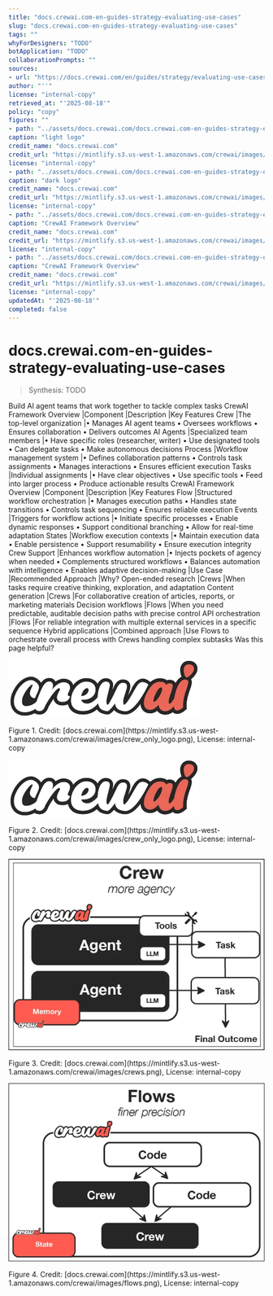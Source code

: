 ```yaml
---
title: "docs.crewai.com-en-guides-strategy-evaluating-use-cases"
slug: "docs.crewai.com-en-guides-strategy-evaluating-use-cases"
tags: ""
whyForDesigners: "TODO"
botApplication: "TODO"
collaborationPrompts: ""
sources:
- url: "https://docs.crewai.com/en/guides/strategy/evaluating-use-cases"
author: "''"
license: "internal-copy"
retrieved_at: "'2025-08-18'"
policy: "copy"
figures: ""
- path: "../assets/docs.crewai.com/docs.crewai.com-en-guides-strategy-evaluating-use-cases/71bc45159c09.webp"
caption: "light logo"
credit_name: "docs.crewai.com"
credit_url: "https://mintlify.s3.us-west-1.amazonaws.com/crewai/images/crew_only_logo.png"
license: "internal-copy"
- path: "../assets/docs.crewai.com/docs.crewai.com-en-guides-strategy-evaluating-use-cases/71bc45159c09.webp"
caption: "dark logo"
credit_name: "docs.crewai.com"
credit_url: "https://mintlify.s3.us-west-1.amazonaws.com/crewai/images/crew_only_logo.png"
license: "internal-copy"
- path: "../assets/docs.crewai.com/docs.crewai.com-en-guides-strategy-evaluating-use-cases/1b2cec88734b.webp"
caption: "CrewAI Framework Overview"
credit_name: "docs.crewai.com"
credit_url: "https://mintlify.s3.us-west-1.amazonaws.com/crewai/images/crews.png"
license: "internal-copy"
- path: "../assets/docs.crewai.com/docs.crewai.com-en-guides-strategy-evaluating-use-cases/b4dd2faaf209.webp"
caption: "CrewAI Framework Overview"
credit_name: "docs.crewai.com"
credit_url: "https://mintlify.s3.us-west-1.amazonaws.com/crewai/images/flows.png"
license: "internal-copy"
updatedAt: "'2025-08-18'"
completed: false
---
```


# docs.crewai.com-en-guides-strategy-evaluating-use-cases

> Synthesis: TODO

Build AI agent teams that work together to tackle complex tasks
CrewAI Framework Overview
|Component
|Description
|Key Features
Crew |The top-level organization
|• Manages AI agent teams
• Oversees workflows
• Ensures collaboration
• Delivers outcomes
AI Agents |Specialized team members
|• Have specific roles (researcher, writer)
• Use designated tools
• Can delegate tasks
• Make autonomous decisions
Process |Workflow management system
|• Defines collaboration patterns
• Controls task assignments
• Manages interactions
• Ensures efficient execution
Tasks |Individual assignments
|• Have clear objectives
• Use specific tools
• Feed into larger process
• Produce actionable results
CrewAI Framework Overview
|Component
|Description
|Key Features
Flow |Structured workflow orchestration
|• Manages execution paths
• Handles state transitions
• Controls task sequencing
• Ensures reliable execution
Events |Triggers for workflow actions
|• Initiate specific processes
• Enable dynamic responses
• Support conditional branching
• Allow for real-time adaptation
States |Workflow execution contexts
|• Maintain execution data
• Enable persistence
• Support resumability
• Ensure execution integrity
Crew Support |Enhances workflow automation
|• Injects pockets of agency when needed
• Complements structured workflows
• Balances automation with intelligence
• Enables adaptive decision-making
|Use Case
|Recommended Approach
|Why?
Open-ended research |Crews
|When tasks require creative thinking, exploration, and adaptation
Content generation |Crews
|For collaborative creation of articles, reports, or marketing materials
Decision workflows |Flows
|When you need predictable, auditable decision paths with precise control
API orchestration |Flows
|For reliable integration with multiple external services in a specific sequence
Hybrid applications |Combined approach
|Use Flows to orchestrate overall process with Crews handling complex subtasks
Was this page helpful?

![light logo](../assets/docs.crewai.com/docs.crewai.com-en-guides-strategy-evaluating-use-cases/71bc45159c09.webp)
<figcaption>Figure 1. Credit: [docs.crewai.com](https://mintlify.s3.us-west-1.amazonaws.com/crewai/images/crew_only_logo.png), License: internal-copy</figcaption>

![dark logo](../assets/docs.crewai.com/docs.crewai.com-en-guides-strategy-evaluating-use-cases/71bc45159c09.webp)
<figcaption>Figure 2. Credit: [docs.crewai.com](https://mintlify.s3.us-west-1.amazonaws.com/crewai/images/crew_only_logo.png), License: internal-copy</figcaption>

![CrewAI Framework Overview](../assets/docs.crewai.com/docs.crewai.com-en-guides-strategy-evaluating-use-cases/1b2cec88734b.webp)
<figcaption>Figure 3. Credit: [docs.crewai.com](https://mintlify.s3.us-west-1.amazonaws.com/crewai/images/crews.png), License: internal-copy</figcaption>

![CrewAI Framework Overview](../assets/docs.crewai.com/docs.crewai.com-en-guides-strategy-evaluating-use-cases/b4dd2faaf209.webp)
<figcaption>Figure 4. Credit: [docs.crewai.com](https://mintlify.s3.us-west-1.amazonaws.com/crewai/images/flows.png), License: internal-copy</figcaption>
